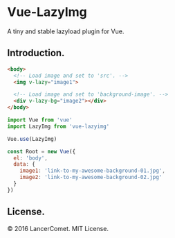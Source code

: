 # Vue-LazyImg
A tiny and stable lazyload plugin for Vue.

## Introduction.
```html
<body>
  <!-- Load image and set to 'src'. -->
  <img v-lazy="image1">

  <!-- Load image and set to 'background-image'. -->
  <div v-lazy-bg="image2"></div>
</body>
```

```javascript
import Vue from 'vue'
import LazyImg from 'vue-lazyimg'

Vue.use(LazyImg) 

const Root = new Vue({
  el: 'body',
  data: {
    image1: 'link-to-my-awesome-background-01.jpg',
    image2: 'link-to-my-awesome-background-02.jpg'
  }
})
```

## License.
© 2016 LancerComet. MIT License.